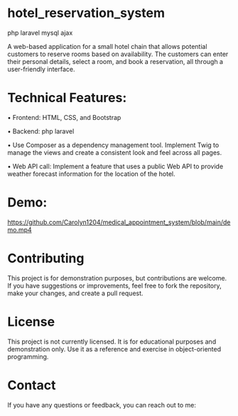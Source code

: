 # hotel_reservation_system
php laravel mysql ajax

A web-based application for a small hotel chain that allows potential customers to reserve rooms based on availability. The customers can enter their personal details, select a room, and book a reservation, all through a user-friendly interface.

# Technical Features:

• Frontend: HTML, CSS, and Bootstrap

• Backend: php laravel

• Use Composer as a dependency management tool. Implement Twig to manage the views and create a consistent look and feel across all pages.

• Web API call:  Implement a feature that uses a public Web API to provide weather forecast information for the location of the hotel. 

# Demo:

https://github.com/Carolyn1204/medical_appointment_system/blob/main/demo.mp4

# Contributing
This project is for demonstration purposes, but contributions are welcome. If you have suggestions or improvements, feel free to fork the repository, make your changes, and create a pull request.

# License
This project is not currently licensed. It is for educational purposes and demonstration only. Use it as a reference and exercise in object-oriented programming.

# Contact
If you have any questions or feedback, you can reach out to me:

